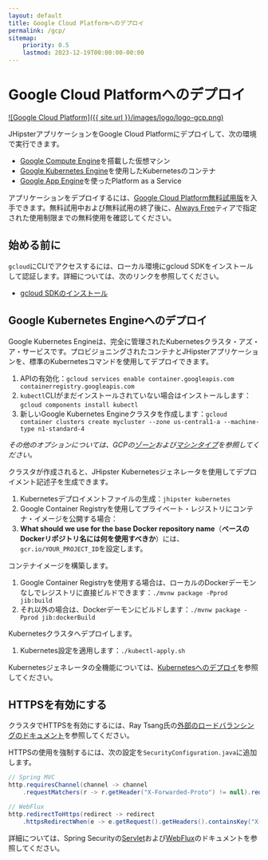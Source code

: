 ```yaml
---
layout: default
title: Google Cloud Platformへのデプロイ
permalink: /gcp/
sitemap:
    priority: 0.5
    lastmod: 2023-12-19T00:00:00-00:00
---
```


# <i class="fa fa-cloud-upload"></i> Google Cloud Platformへのデプロイ

[![Google Cloud Platform]({{ site.url }}/images/logo/logo-gcp.png)](https://cloud.google.com)

JHipsterアプリケーションをGoogle Cloud Platformにデプロイして、次の環境で実行できます。
- [Google Compute Engine](https://cloud.google.com/compute/)を搭載した仮想マシン
- [Google Kubernetes Engine](https://cloud.google.com/kubernetes-engine/)を使用したKubernetesのコンテナ
- [Google App Engine](https://cloud.google.com/appengine/)を使ったPlatform as a Service

アプリケーションをデプロイするには、[Google Cloud Platform無料試用版](https://cloud.google.com/free)を入手できます。無料試用中および無料試用の終了後に、[Always Free](https://cloud.google.com/free/)ティアで指定された使用制限までの無料使用を確認してください。

## 始める前に

`gcloud`にCLIでアクセスするには、ローカル環境にgcloud SDKをインストールして認証します。詳細については、次のリンクを参照してください。

- [gcloud SDKのインストール](https://cloud.google.com/sdk/install)

## Google Kubernetes Engineへのデプロイ

Google Kubernetes Engineは、完全に管理されたKubernetesクラスタ・アズ・ア・サービスです。プロビジョニングされたコンテナとJHipsterアプリケーションを、標準のKubernetesコマンドを使用してデプロイできます。

1. APIの有効化：`gcloud services enable container.googleapis.com containerregistry.googleapis.com`
1. `kubectl`CLIがまだインストールされていない場合はインストールします：`gcloud components install kubectl`
1. 新しいGoogle Kubernetes Engineクラスタを作成します：`gcloud container clusters create mycluster --zone us-central1-a --machine-type n1-standard-4`

_その他のオプションについては、GCPの[ゾーン](https://cloud.google.com/compute/docs/regions-zones/)および[マシンタイプ](https://cloud.google.com/compute/docs/machine-types/)を参照してください。_

クラスタが作成されると、JHipster Kubernetesジェネレータを使用してデプロイメント記述子を生成できます。

1. Kubernetesデプロイメントファイルの生成：`jhipster kubernetes`
1. Google Container Registryを使用してプライベート・レジストリにコンテナ・イメージを公開する場合：
  1. **What should we use for the base Docker repository name**（**ベースのDockerリポジトリ名には何を使用すべきか**）には、`gcr.io/YOUR_PROJECT_ID`を設定します。

コンテナイメージを構築します。

1. Google Container Registryを使用する場合は、ローカルのDockerデーモンなしでレジストリに直接ビルドできます：`./mvnw package -Pprod jib:build`
1. それ以外の場合は、Dockerデーモンにビルドします：`./mvnw package -Pprod jib:dockerBuild`

Kubernetesクラスタへデプロイします。

1. Kubernetes設定を適用します：`./kubectl-apply.sh`

Kubernetesジェネレータの全機能については、[Kubernetesへのデプロイ](/kubernetes)を参照してください。

## HTTPSを有効にする

クラスタでHTTPSを有効にするには、Ray Tsang氏の[外部のロードバランシングのドキュメント](https://spring-gcp.saturnism.me/deployment/kubernetes/load-balancing/external-load-balancing)を参照してください。

HTTPSの使用を強制するには、次の設定を`SecurityConfiguration.java`に追加します。

```java
// Spring MVC
http.requiresChannel(channel -> channel
    .requestMatchers(r -> r.getHeader("X-Forwarded-Proto") != null).requiresSecure());

// WebFlux
http.redirectToHttps(redirect -> redirect
    .httpsRedirectWhen(e -> e.getRequest().getHeaders().containsKey("X-Forwarded-Proto")));
```

詳細については、Spring Securityの[Servlet](https://docs.spring.io/spring-security/site/docs/5.5.x/reference/html5/#servlet-http-redirect)および[WebFlux](https://docs.spring.io/spring-security/site/docs/5.5.x/reference/html5/#webflux-http-redirect)のドキュメントを参照してください。
